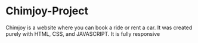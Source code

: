 # Chimjoy-Project
Chimjoy is a website where you can book a ride or rent a car. It was created purely with HTML, CSS, and JAVASCRIPT.  It is fully responsive
